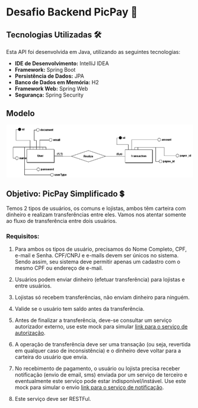# Desafio Backend PicPay 🚀

## Tecnologias Utilizadas 🛠️

Esta API foi desenvolvida em Java, utilizando as seguintes tecnologias:

- **IDE de Desenvolvimento:** IntelliJ IDEA
- **Framework:** Spring Boot
- **Persistência de Dados:** JPA
- **Banco de Dados em Memória:** H2
- **Framework Web:** Spring Web
- **Segurança:** Spring Security

## Modelo
![Modelagem URL](https://github.com/eduardoscheffer/desafioBackendPicPay/blob/master/src/main/java/eduardo/picPaySimplificado/modelagem-desafio-picpay.png?raw=true)

## Objetivo: PicPay Simplificado 💲

Temos 2 tipos de usuários, os comuns e lojistas, ambos têm carteira com dinheiro e realizam transferências entre eles. Vamos nos atentar somente ao fluxo de transferência entre dois usuários.

### Requisitos:

1. Para ambos os tipos de usuário, precisamos do Nome Completo, CPF, e-mail e Senha. CPF/CNPJ e e-mails devem ser únicos no sistema. Sendo assim, seu sistema deve permitir apenas um cadastro com o mesmo CPF ou endereço de e-mail.

2. Usuários podem enviar dinheiro (efetuar transferência) para lojistas e entre usuários.

3. Lojistas só recebem transferências, não enviam dinheiro para ninguém.

4. Valide se o usuário tem saldo antes da transferência.

5. Antes de finalizar a transferência, deve-se consultar um serviço autorizador externo, use este mock para simular [link para o serviço de autorização](https://run.mocky.io/v3/8fafdd68-a090-496f-8c9a-3442cf30dae6).

6. A operação de transferência deve ser uma transação (ou seja, revertida em qualquer caso de inconsistência) e o dinheiro deve voltar para a carteira do usuário que envia.

7. No recebimento de pagamento, o usuário ou lojista precisa receber notificação (envio de email, sms) enviada por um serviço de terceiro e eventualmente este serviço pode estar indisponível/instável. Use este mock para simular o envio [link para o serviço de notificação](http://o4d9z.mocklab.io/notify).

8. Este serviço deve ser RESTFul.
